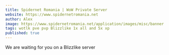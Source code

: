 ```yaml
---
title: Spidernet Romania | WoW Private Server
website: https://www.spidernetromania.net
author: Alex
image: https://www.spidernetromania.net/application/images/misc/banner.jpg 
tags: wotlk pve pvp Blizzlike 1x all and 5x xp 
published: true
---
```

We are waiting for you on a Blizzlike server
